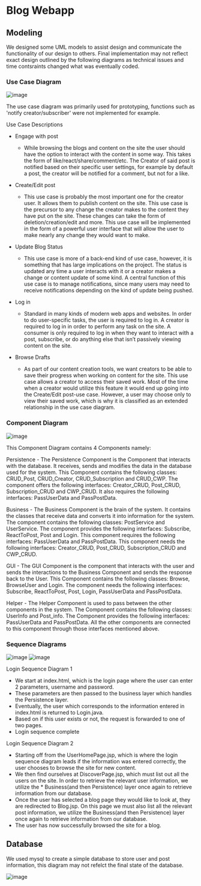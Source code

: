 # Blog Webapp

## Modeling ##
We designed some UML models to assist design and communicate the functionality of our design to others. Final implementation may not reflect exact design outlined by the following diagrams as technical issues and time contsraints changed what was eventually coded.

### Use Case Diagram ###
![image](https://user-images.githubusercontent.com/114177995/226065871-7609b241-130a-4881-8365-36aa4b2e2ab6.png)

The use case diagram was primarily used for prototyping, functions such as 'notify creator/subscriber' were not implemented for example.

Use Case Descriptions
* Engage with post
    * While browsing the blogs and content on the site the user should have the option to interact with the content in some way. This takes the form of like/react/share/comment/etc. The Creator of said post is notified based on their specific user settings, for example by default a post, the creator will be notified for a comment, but not for a like.

* Create/Edit post
    * This use case is probably the most important one for the creator user. It allows them to publish content on the site. This use case is the precursor to any change the creator makes to the content they have put on the site. These changes can take the form of deletion/creation/edit and more. This use case will be implemented in the form of a powerful user interface that will allow the user to make nearly any change they would want to make.

* Update Blog Status
    * This use case is more of a back-end kind of use case, however, it is something that has large implications on the project. The status is updated any time a user interacts with it or a creator makes a change or content update of some kind. A central function of this use case is to manage notifications, since many users may need to receive notifications depending on the kind of update being pushed.

* Log in
    * Standard in many kinds of modern web apps and websites. In order to do user-specific tasks, the user is required to log in. A creator is required to log in in order to perform any task on the site. A consumer is only required to log in when they want to interact with a post, subscribe, or do anything else that isn’t passively viewing content on the site.

* Browse Drafts
    * As part of our content creation tools, we want creators to be able to save their progress when working on content for the site. This use case allows a creator to access their saved work. Most of the time when a creator would utilize this feature it would end up going into the Create/Edit post-use case. However, a user may choose only to view their saved work, which is why it is classified as an extended relationship in the use case diagram.

### Component Diagram ###
![image](https://user-images.githubusercontent.com/114177995/226065482-9d817eb6-bb73-4d6e-ba64-0788c3c8ba17.png)

This Component Diagram contains 4 Components namely:

Persistence - The Persistence Component is the Component that interacts with the database. It receives, sends and modifies the data in the database used for the system. This Component contains the following classes: CRUD_Post, CRUD_Creator, CRUD_Subscription and CRUD_CWP. The component offers the following interfaces: Creator_CRUD, Post_CRUD, Subscription_CRUD and CWP_CRUD. It also requires the following interfaces: PassUserData and PassPostData.

Business - The Business Component is the brain of the system. It contains the classes that receive data and converts it into information for the system. The component contains the following classes: PostService and UserService. The component provides the following interfaces: Subscribe, ReactToPost, Post and Login. This component requires the following interfaces: PassUserData and PassPostData. This component needs the following interfaces: Creator_CRUD, Post_CRUD, Subscription_CRUD and CWP_CRUD.

GUI - The GUI Component is the component that interacts with the user and sends the interactions to the Business Component and sends the response back to the User. This Component contains the following classes: Browse, BrowseUser and Login. The component needs the following interfaces:  Subscribe, ReactToPost, Post, Login, PassUserData and PassPostData.
 
Helper - The Helper Component is used to pass between the other components in the system. The Component contains the following classes: UserInfo and Post_info. The Component provides the following interfaces: PassUserData and PassPostData. All the other components are connected to this component through those interfaces mentioned above.  

### Sequence Diagrams ### 
![image](https://user-images.githubusercontent.com/114177995/226065559-c3808c30-01f8-4395-a72a-4f1e795ee532.png)
![image](https://user-images.githubusercontent.com/114177995/226065700-8e6017d3-cfdd-4742-8ce3-7162b6ae9e36.png)

Login Sequence Diagram 1
* We start at index.html, which is the login page where the user can enter 2 parameters, username and password.
* These parameters are then passed to the business layer which handles the Persistence layer.
* Eventually, the user which corresponds to the information entered in index.html is returned to Login.java.
* Based on if this user exists or not, the request is forwarded to one of two pages.
* Login sequence complete

Login Sequence Diagram 2
* Starting off from the UserHomePage.jsp, which is where the login sequence diagram leads if the information was entered correctly, the user chooses to browse the site for new content.
* We then find ourselves at DiscoverPage.jsp, which must list out all the users on the site. In order to retrieve the relevant user information, we utilize the * Business(and then Persistence) layer once again to retrieve information from our database.
* Once the user has selected a blog page they would like to look at, they are redirected to Blog.jsp. On this page we must also list all the relevant post information, we utilize the Business(and then Persistence) layer once again to retrieve information from our database.
* The user has now successfully browsed the site for a blog.


## Database ##
We used mysql to create a simple database to store user and post information, this diagram may not refelct the final state of the database.

![image](https://user-images.githubusercontent.com/114177995/226065609-d0132cd8-d2de-4e3d-a68c-00761abd4757.png)
